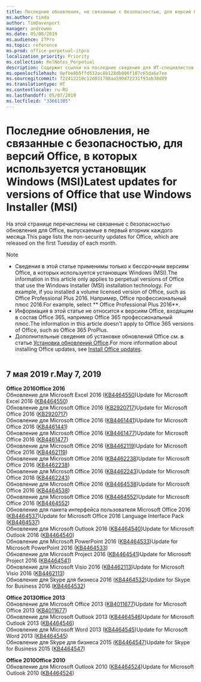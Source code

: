 ```yaml
---
title: Последние обновления, не связанные с безопасностью, для версий Office, в которых используется установщик Windows (MSI)
ms.author: timda
author: TimDavenport
manager: andrewmo
ms.date: 05/08/2019
ms.audience: ITPro
ms.topic: reference
ms.prod: office-perpetual-itpro
localization_priority: Priority
ms.collection: RelNotes_Perpetual
description: Содержит ссылки на последние сведения для ИТ-специалистов об обновлениях, не связанных с безопасностью, для бессрочных версий Office 2016, Office 2013 и Office 2010
ms.openlocfilehash: 0efbe8b5ffd532ac8b128db806f187c65da6e7ee
ms.sourcegitcommit: f22412210c12d031708aa590d72231f93ab38d09
ms.translationtype: HT
ms.contentlocale: ru-RU
ms.lasthandoff: 05/07/2019
ms.locfileid: "33661305"
---
```

# <a name="latest-non-security-updates-for-versions-of-office-that-use-windows-installer-msi"></a><span data-ttu-id="5832b-103">Последние обновления, не связанные с безопасностью, для версий Office, в которых используется установщик Windows (MSI)</span><span class="sxs-lookup"><span data-stu-id="5832b-103">Latest updates for versions of Office that use Windows Installer (MSI)</span></span>

<span data-ttu-id="5832b-104">На этой странице перечислены не связанные с безопасностью обновления для Office, выпускаемые в первый вторник каждого месяца.</span><span class="sxs-lookup"><span data-stu-id="5832b-104">This page lists the non-security updates for Office, which are released on the first Tuesday of each month.</span></span>

> [!NOTE]
> - <span data-ttu-id="5832b-105">Сведения в этой статье применимы только к бессрочным версиям Office, в которых используется установщик Windows (MSI).</span><span class="sxs-lookup"><span data-stu-id="5832b-105">The information in this article only applies to perpetual versions of Office that use the Windows Installer (MSI) installation technology. For example, if you installed a volume licensed version of Office, such as Office Professional Plus 2016.</span></span> <span data-ttu-id="5832b-106">Например, Office профессиональный плюс 2016.</span><span class="sxs-lookup"><span data-stu-id="5832b-106">For example, select \*\* Office Professional Plus 2016\*\*.</span></span>
> - <span data-ttu-id="5832b-107">Информация в этой статье не относится к версиям Office, входящим в состав Office 365, например Office 365 профессиональный плюс.</span><span class="sxs-lookup"><span data-stu-id="5832b-107">The information in this article doesn't apply to Office 365 versions of Office, such as Office 365 ProPlus.</span></span>
> - <span data-ttu-id="5832b-108">Дополнительные сведения об установке обновлений Office см. в статье [Установка обновлений Office](https://support.office.com/article/2ab296f3-7f03-43a2-8e50-46de917611c5).</span><span class="sxs-lookup"><span data-stu-id="5832b-108">For more information about installing Office updates, see [Install Office updates](https://support.office.com/article/2ab296f3-7f03-43a2-8e50-46de917611c5).</span></span>
<br/><br/>

## <a name="may-7-2019"></a><span data-ttu-id="5832b-109">7 мая 2019 г.</span><span class="sxs-lookup"><span data-stu-id="5832b-109">May 7, 2019</span></span>

<span data-ttu-id="5832b-110">**Office 2016**</span><span class="sxs-lookup"><span data-stu-id="5832b-110">**Office 2016**</span></span><br/>
<span data-ttu-id="5832b-111">Обновление для Microsoft Excel 2016 ([KB4464550](https://support.microsoft.com/help/4464550))</span><span class="sxs-lookup"><span data-stu-id="5832b-111">Update for Microsoft Excel 2016 ([KB4464550](https://support.microsoft.com/help/4464550))</span></span><br/>
<span data-ttu-id="5832b-112">Обновление для Microsoft Office 2016 ([KB2920717](https://support.microsoft.com/help/2920717))</span><span class="sxs-lookup"><span data-stu-id="5832b-112">Update for Microsoft Office 2016 ([KB2920717](https://support.microsoft.com/help/2920717))</span></span><br/>
<span data-ttu-id="5832b-113">Обновление для Microsoft Office 2016 ([KB4461441](https://support.microsoft.com/help/4461441))</span><span class="sxs-lookup"><span data-stu-id="5832b-113">Update for Microsoft Office 2016 ([KB4461441](https://support.microsoft.com/help/4461441))</span></span><br/>
<span data-ttu-id="5832b-114">Обновление для Microsoft Office 2016 ([KB4461477](https://support.microsoft.com/help/4461477))</span><span class="sxs-lookup"><span data-stu-id="5832b-114">Update for Microsoft Office 2016 ([KB4461477](https://support.microsoft.com/help/4461477))</span></span><br/>
<span data-ttu-id="5832b-115">Обновление для Microsoft Office 2016 ([KB4462119](https://support.microsoft.com/help/4462119))</span><span class="sxs-lookup"><span data-stu-id="5832b-115">Update for Microsoft Office 2016 ([KB4462119](https://support.microsoft.com/help/4462119))</span></span><br/>
<span data-ttu-id="5832b-116">Обновление для Microsoft Office 2016 ([KB4462238](https://support.microsoft.com/help/4462238))</span><span class="sxs-lookup"><span data-stu-id="5832b-116">Update for Microsoft Office 2016 ([KB4462238](https://support.microsoft.com/help/4462238))</span></span><br/>
<span data-ttu-id="5832b-117">Обновление для Microsoft Office 2016 ([KB4462243](https://support.microsoft.com/help/4462243))</span><span class="sxs-lookup"><span data-stu-id="5832b-117">Update for Microsoft Office 2016 ([KB4462243](https://support.microsoft.com/help/4462243))</span></span><br/>
<span data-ttu-id="5832b-118">Обновление для Microsoft Office 2016 ([KB4464538](https://support.microsoft.com/help/4464538))</span><span class="sxs-lookup"><span data-stu-id="5832b-118">Update for Microsoft Office 2016 ([KB4464538](https://support.microsoft.com/help/4464538))</span></span><br/>
<span data-ttu-id="5832b-119">Обновление для Microsoft Office 2016 ([KB4464552](https://support.microsoft.com/help/4464552))</span><span class="sxs-lookup"><span data-stu-id="5832b-119">Update for Microsoft Office 2016 ([KB4464552](https://support.microsoft.com/help/4464552))</span></span><br/>
<span data-ttu-id="5832b-120">Обновление для пакета интерфейса пользователя Microsoft Office 2016 ([KB4464537](https://support.microsoft.com/help/4464537))</span><span class="sxs-lookup"><span data-stu-id="5832b-120">Update for Microsoft Office 2016 Language Interface Pack ([KB4464537](https://support.microsoft.com/help/4464537))</span></span><br/>
<span data-ttu-id="5832b-121">Обновление для Microsoft Outlook 2016 ([KB4464540](https://support.microsoft.com/help/4464540))</span><span class="sxs-lookup"><span data-stu-id="5832b-121">Update for Microsoft Outlook 2016 ([KB4464540](https://support.microsoft.com/help/4464540))</span></span><br/>
<span data-ttu-id="5832b-122">Обновление для Microsoft PowerPoint 2016 ([KB4464533](https://support.microsoft.com/help/4464533))</span><span class="sxs-lookup"><span data-stu-id="5832b-122">Update for Microsoft PowerPoint 2016 ([KB4464533](https://support.microsoft.com/help/4464533))</span></span><br/>
<span data-ttu-id="5832b-123">Обновление для Microsoft Project 2016 ([KB4464541](https://support.microsoft.com/help/4464541))</span><span class="sxs-lookup"><span data-stu-id="5832b-123">Update for Microsoft Project 2016 ([KB4464541](https://support.microsoft.com/help/4464541))</span></span><br/>
<span data-ttu-id="5832b-124">Обновление для Microsoft Visio 2016 ([KB4462113](https://support.microsoft.com/help/4462113))</span><span class="sxs-lookup"><span data-stu-id="5832b-124">Update for Microsoft Visio 2016 ([KB4462113](https://support.microsoft.com/help/4462113))</span></span><br/>
<span data-ttu-id="5832b-125">Обновление для Skype для бизнеса 2016 ([KB4464532](https://support.microsoft.com/help/4464532))</span><span class="sxs-lookup"><span data-stu-id="5832b-125">Update for Skype for Business 2016 ([KB4464532](https://support.microsoft.com/help/4464532))</span></span><br/>

<span data-ttu-id="5832b-126">**Office 2013**</span><span class="sxs-lookup"><span data-stu-id="5832b-126">**Office 2013**</span></span><br/>
<span data-ttu-id="5832b-127">Обновление для Microsoft Office 2013 ([KB4011677](https://support.microsoft.com/help/4011677))</span><span class="sxs-lookup"><span data-stu-id="5832b-127">Update for Microsoft Office 2013 ([KB4011677](https://support.microsoft.com/help/4011677))</span></span><br/>
<span data-ttu-id="5832b-128">Обновление для Microsoft Outlook 2013 ([KB4464546](https://support.microsoft.com/help/4464546))</span><span class="sxs-lookup"><span data-stu-id="5832b-128">Update for Microsoft Outlook 2013 ([KB4464546](https://support.microsoft.com/help/4464546))</span></span><br/>
<span data-ttu-id="5832b-129">Обновление для Microsoft Word 2013 ([KB4464545](https://support.microsoft.com/help/4464545))</span><span class="sxs-lookup"><span data-stu-id="5832b-129">Update for Microsoft Word 2013 ([KB4464545](https://support.microsoft.com/help/4464545))</span></span><br/>
<span data-ttu-id="5832b-130">Обновление для Skype для бизнеса 2015 ([KB4464547](https://support.microsoft.com/help/4464547))</span><span class="sxs-lookup"><span data-stu-id="5832b-130">Update for Skype for Business 2015 ([KB4464547](https://support.microsoft.com/help/4464547))</span></span><br/>

<span data-ttu-id="5832b-131">**Office 2010**</span><span class="sxs-lookup"><span data-stu-id="5832b-131">**Office 2010**</span></span><br/>
<span data-ttu-id="5832b-132">Обновление для Microsoft Outlook 2010 ([KB4464524](https://support.microsoft.com/help/4464524))</span><span class="sxs-lookup"><span data-stu-id="5832b-132">Update for Microsoft Outlook 2010 ([KB4464524](https://support.microsoft.com/help/4464524))</span></span>